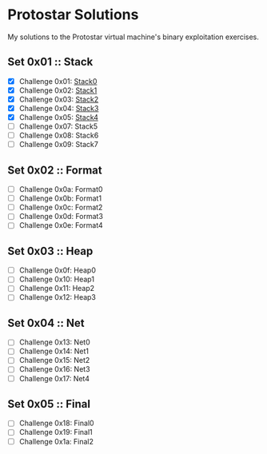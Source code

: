 # Protostar Solutions
My solutions to the Protostar virtual machine's binary exploitation
exercises.

## Set 0x01 :: Stack
 - [X] Challenge 0x01: [Stack0](stack/stack0.md)
 - [X] Challenge 0x02: [Stack1](stack/stack1.md)
 - [X] Challenge 0x03: [Stack2](stack/stack2.md)
 - [X] Challenge 0x04: [Stack3](stack/stack3.md)
 - [X] Challenge 0x05: [Stack4](stack/stack4.md)
 - [ ] Challenge 0x07: Stack5
 - [ ] Challenge 0x08: Stack6
 - [ ] Challenge 0x09: Stack7

## Set 0x02 :: Format
 - [ ] Challenge 0x0a: Format0
 - [ ] Challenge 0x0b: Format1
 - [ ] Challenge 0x0c: Format2
 - [ ] Challenge 0x0d: Format3
 - [ ] Challenge 0x0e: Format4

## Set 0x03 :: Heap
 - [ ] Challenge 0x0f: Heap0
 - [ ] Challenge 0x10: Heap1
 - [ ] Challenge 0x11: Heap2
 - [ ] Challenge 0x12: Heap3

## Set 0x04 :: Net
 - [ ] Challenge 0x13: Net0
 - [ ] Challenge 0x14: Net1
 - [ ] Challenge 0x15: Net2
 - [ ] Challenge 0x16: Net3
 - [ ] Challenge 0x17: Net4

## Set 0x05 :: Final
 - [ ] Challenge 0x18: Final0
 - [ ] Challenge 0x19: Final1
 - [ ] Challenge 0x1a: Final2
